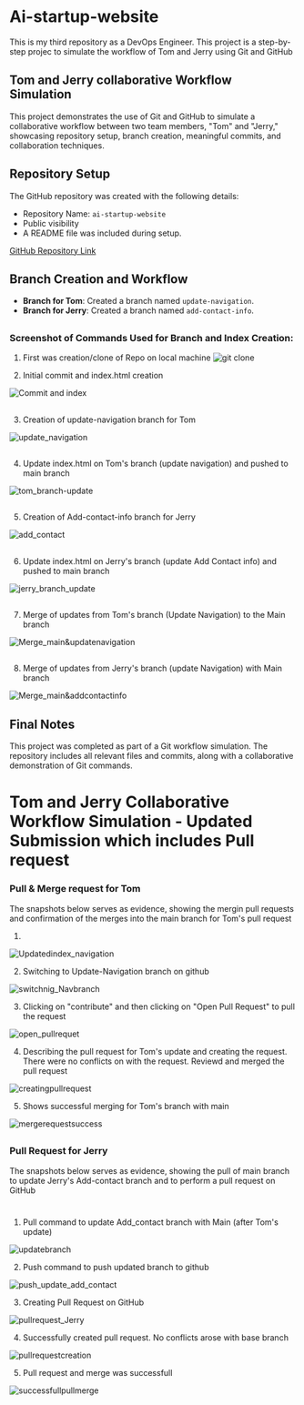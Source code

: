 # Ai-startup-website
This is my third repository as a DevOps Engineer. This project is a step-by-step projec to simulate the workflow of Tom and Jerry using Git and GitHub


## Tom and Jerry collaborative Workflow Simulation

This project demonstrates the use of Git and GitHub to simulate a collaborative workflow between two team members, "Tom" and "Jerry," showcasing repository setup, branch creation, meaningful commits, and collaboration techniques.



## Repository Setup
The GitHub repository was created with the following details:
- Repository Name: `ai-startup-website`
- Public visibility
- A README file was included during setup.

[GitHub Repository Link](https://github.com/Jerriemiah/ai-startup-website)


## Branch Creation and Workflow
- **Branch for Tom**: Created a branch named `update-navigation`.
- **Branch for Jerry**: Created a branch named `add-contact-info`.
##

### Screenshot of Commands Used for Branch and Index Creation:




1. First was creation/clone of Repo on local machine
![git clone](./cloningrepo.png)




2. Initial commit and index.html creation

![Commit and index](./imgcreateindex.png)
##

3. Creation of update-navigation branch for Tom

![update_navigation](./naviagtionbranch.png)
##

4. Update index.html on Tom's branch (update navigation) and  pushed to main branch

![tom_branch-update](./naviagtionbranchindexupdate.png)
##

5. Creation of Add-contact-info branch for Jerry

![add_contact](./addcontactbranch.png)
##

6. Update index.html on Jerry's branch (update Add Contact info) and pushed to main branch

![jerry_branch_update](./addcontactbranchindexupdate.png)
##

7. Merge of updates from Tom's branch (Update Navigation) to the Main branch

![Merge_main&updatenavigation](./Mergenaviagtionbranch.png)
##

8. Merge of updates from Jerry's branch (update Navigation) with Main branch 

![Merge_main&addcontactinfo](./mergeaddcontactbranch.png)



## Final Notes
This project was completed as part of a Git workflow simulation. The repository includes all relevant files and commits, along with a collaborative demonstration of Git commands.


##

# Tom and Jerry Collaborative Workflow Simulation - Updated Submission which includes Pull request


### Pull & Merge request for Tom

The snapshots below serves as evidence, showing the mergin pull requests and confirmation of the merges into the main branch for Tom's pull request

1. 

![Updatedindex_navigation](./updaterepowithindex.png)

2. Switching to Update-Navigation branch on github

![switchnig_Navbranch](./tom_pr2.png)

3. Clicking on "contribute" and then clicking on "Open Pull Request" to pull the request

![open_pullrequet](./tom_pr3.png)

4. Describing the pull request for Tom's update and creating the request. There were no conflicts on with the request. Reviewd and merged the pull request

![creatingpullrequest](./tom_pr4.png)

5. Shows successful merging for Tom's branch with main

![mergerequestsuccess](./tom_pr5.png)

##
##
### Pull Request for Jerry

The snapshots below serves as evidence, showing the pull of main branch to update Jerry's Add-contact branch and to perform a pull request on GitHub
#
1. Pull command to update Add_contact branch with Main (after Tom's update)


![updatebranch](./Pull_latest_main_Jerry1.png)

2. Push command to push updated branch to github 

![push_update_add_contact](./Push_update_Branch_Jerry2.png)

3. Creating Pull Request on GitHub

![pullrequest_Jerry](./Pull_update_Branch_Jerry3.png)

4. Successfully created pull request. No conflicts arose with base branch

![pullrequestcreation](./Pull_update_Branch_Jerry4.png)

5. Pull request and merge was successfull

![successfullpullmerge](./Pull_update_Branch_Jerry5.png)

